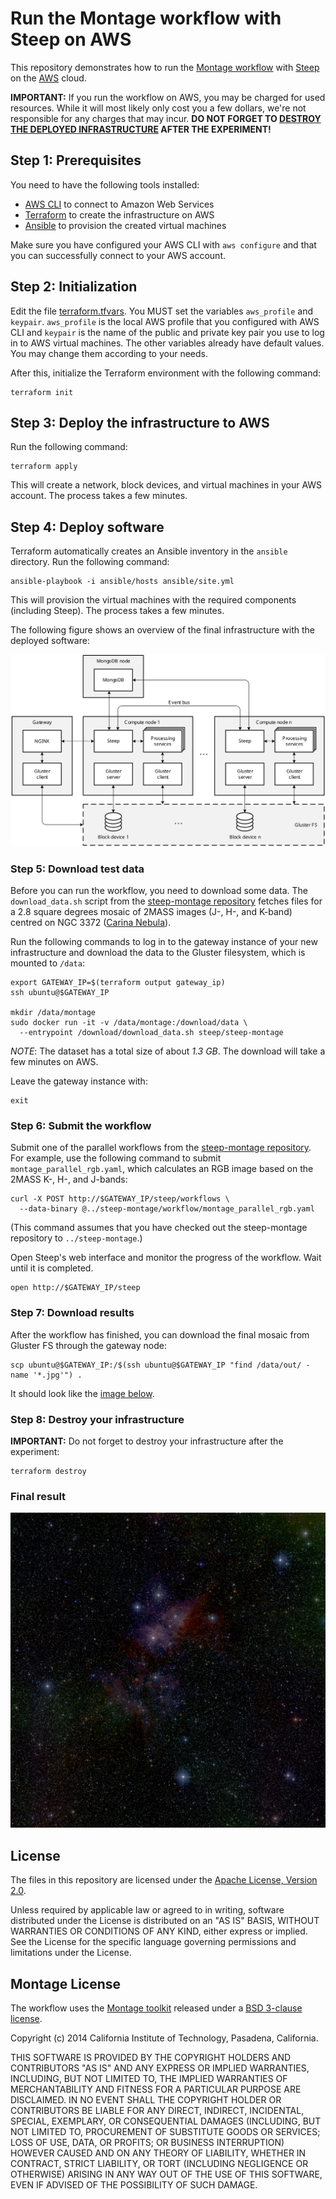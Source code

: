 # Run the Montage workflow with Steep on AWS

This repository demonstrates how to run the
[Montage workflow](http://montage.ipac.caltech.edu/) with
[Steep](https://github.com/steep-wms/steep) on the
[AWS](https://aws.amazon.com/) cloud.

**IMPORTANT:** If you run the workflow on AWS, you may be charged for used
resources. While it will most likely only cost you a few dollars, we're not
responsible for any charges that may incur. **DO NOT FORGET TO [DESTROY THE
DEPLOYED INFRASTRUCTURE](#step-8-destroy-your-infrastructure) AFTER THE
EXPERIMENT!**

## Step 1: Prerequisites

You need to have the following tools installed:

* [AWS CLI](https://github.com/aws/aws-cli) to connect to Amazon Web Services
* [Terraform](https://www.terraform.io/) to create the infrastructure on AWS
* [Ansible](https://www.ansible.com/) to provision the created virtual machines

Make sure you have configured your AWS CLI with `aws configure` and that you
can successfully connect to your AWS account.

## Step 2: Initialization

Edit the file [terraform.tfvars](terraform.tfvars). You MUST set the variables
`aws_profile` and `keypair`. `aws_profile` is the local AWS profile that you
configured with AWS CLI and `keypair` is the name of the public and private key
pair you use to log in to AWS virtual machines. The other variables already
have default values. You may change them according to your needs.

After this, initialize the Terraform environment with the following command:

    terraform init

## Step 3: Deploy the infrastructure to AWS

Run the following command:

    terraform apply

This will create a network, block devices, and virtual machines in your
AWS account. The process takes a few minutes.

## Step 4: Deploy software

Terraform automatically creates an Ansible inventory in the `ansible` directory.
Run the following command:

    ansible-playbook -i ansible/hosts ansible/site.yml

This will provision the virtual machines with the required components
(including Steep). The process takes a few minutes.

The following figure shows an overview of the final infrastructure with the
deployed software:

![Infrastructure](infrastructure.svg "Infrastructure")

### Step 5: Download test data

Before you can run the workflow, you need to download some data. The
`download_data.sh` script from the
[steep-montage repository](https://github.com/steep-wms/steep-montage) fetches
files for a 2.8 square degrees mosaic of 2MASS images (J-, H-, and K-band)
centred on NGC 3372 ([Carina Nebula](https://en.wikipedia.org/wiki/Carina_Nebula)).

Run the following commands to log in to the gateway instance of your new
infrastructure and download the data to the Gluster filesystem, which is
mounted to `/data`:

    export GATEWAY_IP=$(terraform output gateway_ip)
    ssh ubuntu@$GATEWAY_IP

    mkdir /data/montage
    sudo docker run -it -v /data/montage:/download/data \
      --entrypoint /download/download_data.sh steep/steep-montage

*NOTE*: The dataset has a total size of about *1.3 GB*. The download will take
a few minutes on AWS.

Leave the gateway instance with:

    exit

### Step 6: Submit the workflow

Submit one of the parallel workflows from the
[steep-montage repository](https://github.com/steep-wms/steep-montage). For
example, use the following command to submit `montage_parallel_rgb.yaml`, which
calculates an RGB image based on the 2MASS K-, H-, and J-bands:

    curl -X POST http://$GATEWAY_IP/steep/workflows \
      --data-binary @../steep-montage/workflow/montage_parallel_rgb.yaml

(This command assumes that you have checked out the steep-montage repository
to `../steep-montage`.)

Open Steep's web interface and monitor the progress of the workflow. Wait
until it is completed.

    open http://$GATEWAY_IP/steep

### Step 7: Download results

After the workflow has finished, you can download the final mosaic from Gluster
FS through the gateway node:

    scp ubuntu@$GATEWAY_IP:/$(ssh ubuntu@$GATEWAY_IP "find /data/out/ -name '*.jpg'") .

It should look like the [image below](#final-result).

### Step 8: Destroy your infrastructure

**IMPORTANT:** Do not forget to destroy your infrastructure after the experiment:

    terraform destroy

### Final result

![Carina Nebula](https://raw.githubusercontent.com/steep-wms/steep-montage/master/result_rgb.jpg "Carina Nebula")

## License

The files in this repository are licensed under the
[Apache License, Version 2.0](http://www.apache.org/licenses/LICENSE-2.0).

Unless required by applicable law or agreed to in writing, software
distributed under the License is distributed on an "AS IS" BASIS,
WITHOUT WARRANTIES OR CONDITIONS OF ANY KIND, either express or implied.
See the License for the specific language governing permissions and
limitations under the License.

## Montage License

The workflow uses the [Montage toolkit](https://github.com/Caltech-IPAC/Montage)
released under a [BSD 3-clause license](https://github.com/Caltech-IPAC/Montage/blob/master/LICENSE).

Copyright (c) 2014 California Institute of Technology, Pasadena, California.

THIS SOFTWARE IS PROVIDED BY THE COPYRIGHT HOLDERS AND CONTRIBUTORS "AS IS" AND
ANY EXPRESS OR IMPLIED WARRANTIES, INCLUDING, BUT NOT LIMITED TO, THE IMPLIED
WARRANTIES OF MERCHANTABILITY AND FITNESS FOR A PARTICULAR PURPOSE ARE
DISCLAIMED. IN NO EVENT SHALL THE COPYRIGHT HOLDER OR CONTRIBUTORS BE LIABLE
FOR ANY DIRECT, INDIRECT, INCIDENTAL, SPECIAL, EXEMPLARY, OR CONSEQUENTIAL
DAMAGES (INCLUDING, BUT NOT LIMITED TO, PROCUREMENT OF SUBSTITUTE GOODS OR
SERVICES; LOSS OF USE, DATA, OR PROFITS; OR BUSINESS INTERRUPTION) HOWEVER
CAUSED AND ON ANY THEORY OF LIABILITY, WHETHER IN CONTRACT, STRICT LIABILITY,
OR TORT (INCLUDING NEGLIGENCE OR OTHERWISE) ARISING IN ANY WAY OUT OF THE USE
OF THIS SOFTWARE, EVEN IF ADVISED OF THE POSSIBILITY OF SUCH DAMAGE.
